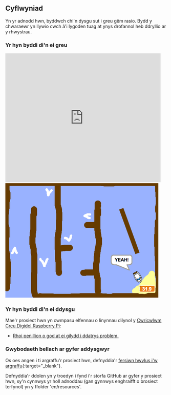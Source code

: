 ## Cyflwyniad

Yn yr adnodd hwn, byddwch chi'n dysgu sut i greu gêm rasio. Bydd y chwaraewr yn llywio cwch â'i lygoden tuag at ynys drofannol heb ddryllio ar y rhwystrau.

### Yr hyn byddi di'n ei greu

<div class="scratch-preview">
  <iframe allowtransparency="true" width="485" height="402" src="https://scratch.mit.edu/projects/embed/63957956/?autostart=false" frameborder="0"></iframe>
  <img src="images/boat-final.png">
</div>

### Yr hyn byddi di'n ei ddysgu

Mae'r prosiect hwn yn cwmpasu elfennau o linynnau dilynol y [Cwricwlwm Creu Digidol Raspberry Pi](http://rpf.io/curriculum):

+ [Rhoi penillion o god at ei gilydd i ddatrys problem.](https://www.raspberrypi.org/curriculum/programming/builder)

### Gwybodaeth bellach ar gyfer addysgwyr

Os oes angen i ti argraffu'r prosiect hwn, defnyddia'r [fersiwn hwylus i'w argraffu](https://projects.raspberrypi.org/en/projects/boat-race/print){:target="_blank"}.

Defnyddia'r ddolen yn y troedyn i fynd i'r storfa GitHub ar gyfer y prosiect hwn, sy'n cynnwys yr holl adnoddau (gan gynnwys enghraifft o brosiect terfynol) yn y ffolder 'en/resources'.